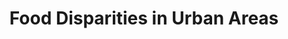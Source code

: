 ---
pid: mp111
title: Food Disparities in Urban Areas
location_transcription: 
coordinates: "[-75.172359914542, 39.915045015877]"
zipcode: '19144'
gen_neighborhood: Northwest Philadelphia
neighborhood: Germantown
outside_phl: 
age: '24'
age_range: 20-29
instagram: 
image_file_name: mp_111.jpg
proposal_transcription: |-
  -Effects of food deserts in urban areas
  -Nutritional feels of easily accessible food items in neighborhood stores
  -Maybe even a pad demonstration or recipes
topic: Class Structure,Food
topic_summary: 0, 0
type: Event,Meal
keywords_other: 
credit: Dale Brown
image_labels: 
twitter: 
facebook: 
permalink: "/monuments/mp111/"
layout: item-page
---